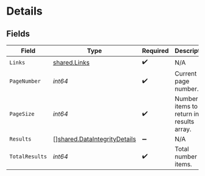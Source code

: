 # Details


## Fields

| Field                                                                               | Type                                                                                | Required                                                                            | Description                                                                         |
| ----------------------------------------------------------------------------------- | ----------------------------------------------------------------------------------- | ----------------------------------------------------------------------------------- | ----------------------------------------------------------------------------------- |
| `Links`                                                                             | [shared.Links](../../../pkg/models/shared/links.md)                                 | :heavy_check_mark:                                                                  | N/A                                                                                 |
| `PageNumber`                                                                        | *int64*                                                                             | :heavy_check_mark:                                                                  | Current page number.                                                                |
| `PageSize`                                                                          | *int64*                                                                             | :heavy_check_mark:                                                                  | Number of items to return in results array.                                         |
| `Results`                                                                           | [][shared.DataIntegrityDetails](../../../pkg/models/shared/dataintegritydetails.md) | :heavy_minus_sign:                                                                  | N/A                                                                                 |
| `TotalResults`                                                                      | *int64*                                                                             | :heavy_check_mark:                                                                  | Total number of items.                                                              |